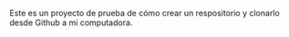 Este es un proyecto de prueba de cómo crear un respositorio y clonarlo desde Github a mi computadora.
